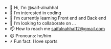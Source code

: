 - 👋 Hi, I’m @saif-alnahhal
- 👀 I’m interested in coding
- 🌱 I’m currently learning Front end and Back end
- 💞️ I’m looking to collaborate on ...
- 📫 How to reach me saifalnahhal12@gmail.com
- 😄 Pronouns: he/him
- ⚡ Fun fact: I love sports 

<!---
saif-alnahhal/saif-alnahhal is a ✨ special ✨ repository because its `README.md` (this file) appears on your GitHub profile.
You can click the Preview link to take a look at your changes.
--->
